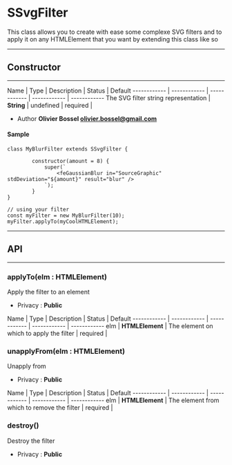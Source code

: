# SSvgFilter
This class allows you to create with ease some complexe SVG filters and to apply it on any HTMLElement that you want
by extending this class like so

-----------------------------
## Constructor
-----------------------------



Name | Type | Description | Status | Default
------------ | ------------ | ------------ | ------------ | ------------
The SVG filter string representation | **String** | undefined | required | 

- Author **Olivier Bossel <olivier.bossel@gmail.com>**

#### Sample
```language-undefined
class MyBlurFilter extends SSvgFilter {

		constructor(amount = 8) {
			super(`
				<feGaussianBlur in="SourceGraphic" stdDeviation="${amount}" result="blur" />
			`);
		}
}

// using your filter
const myFilter = new MyBlurFilter(10);
myFilter.applyTo(myCoolHTMLElement);

```



-----------------------------
## API
-----------------------------

### applyTo(elm : HTMLElement)
Apply the filter to an element
- Privacy : **Public**



Name | Type | Description | Status | Default
------------ | ------------ | ------------ | ------------ | ------------
elm | **HTMLElement** | The element on which to apply the filter | required | 


### unapplyFrom(elm : HTMLElement)
Unapply from
- Privacy : **Public**



Name | Type | Description | Status | Default
------------ | ------------ | ------------ | ------------ | ------------
elm | **HTMLElement** | The element from which to remove the filter | required | 


### destroy()
Destroy the filter
- Privacy : **Public**





